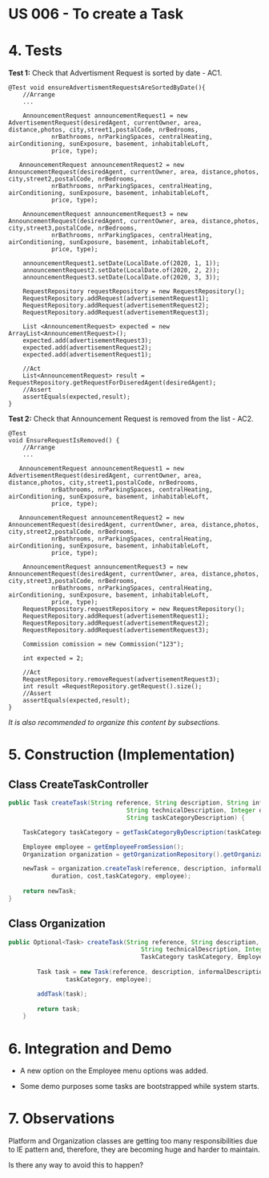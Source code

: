 # US 006 - To create a Task 

# 4. Tests 

**Test 1:** Check that Advertisment Request is sorted by date - AC1.

    @Test void ensureAdvertismentRequestsAreSortedByDate(){
        //Arrange
        ...

        AnnouncementRequest announcementRequest1 = new AdvertisementRequest(desiredAgent, currentOwner, area, distance,photos, city,street1,postalCode, nrBedrooms,
                nrBathrooms, nrParkingSpaces, centralHeating, airConditioning, sunExposure, basement, inhabitableLoft,
                price, type);

       AnnouncementRequest announcementRequest2 = new AnnouncementRequest(desiredAgent, currentOwner, area, distance,photos, city,street2,postalCode, nrBedrooms,
                nrBathrooms, nrParkingSpaces, centralHeating, airConditioning, sunExposure, basement, inhabitableLoft,
                price, type);

        AnnouncementRequest announcementRequest3 = new AnnouncementRequest(desiredAgent, currentOwner, area, distance,photos, city,street3,postalCode, nrBedrooms,
                nrBathrooms, nrParkingSpaces, centralHeating, airConditioning, sunExposure, basement, inhabitableLoft,
                price, type);

        announcementRequest1.setDate(LocalDate.of(2020, 1, 1));
        announcementRequest2.setDate(LocalDate.of(2020, 2, 2));
        announcementRequest3.setDate(LocalDate.of(2020, 3, 3));

        RequestRepository requestRepository = new RequestRepository();
        RequestRepository.addRequest(advertisementRequest1);
        RequestRepository.addRequest(advertisementRequest2);
        RequestRepository.addRequest(advertisementRequest3);

        List <AnnouncementRequest> expected = new ArrayList<AnnouncementRequest>();
        expected.add(advertisementRequest3);
        expected.add(advertisementRequest2);
        expected.add(advertisementRequest1);

        //Act
        List<AnnouncementRequest> result = RequestRepository.getRequestForDiseredAgent(desiredAgent);
        //Assert
        assertEquals(expected,result);
    }


**Test 2:** Check that Announcement Request is removed from the list - AC2.

    @Test
    void EnsureRequestIsRemoved() {
        //Arrange
        ...

       AnnouncementRequest announcementRequest1 = new AdvertisementRequest(desiredAgent, currentOwner, area, distance,photos, city,street1,postalCode, nrBedrooms,
                nrBathrooms, nrParkingSpaces, centralHeating, airConditioning, sunExposure, basement, inhabitableLoft,
                price, type);

       AnnouncementRequest announcementRequest2 = new AnnouncementRequest(desiredAgent, currentOwner, area, distance,photos, city,street2,postalCode, nrBedrooms,
                nrBathrooms, nrParkingSpaces, centralHeating, airConditioning, sunExposure, basement, inhabitableLoft,
                price, type);

        AnnouncementRequest announcementRequest3 = new AnnouncementRequest(desiredAgent, currentOwner, area, distance,photos, city,street3,postalCode, nrBedrooms,
                nrBathrooms, nrParkingSpaces, centralHeating, airConditioning, sunExposure, basement, inhabitableLoft,
                price, type);
        RequestRepository.requestRepository = new RequestRepository();
        RequestRepository.addRequest(advertisementRequest1);
        RequestRepository.addRequest(advertisementRequest2);
        RequestRepository.addRequest(advertisementRequest3);

        Commission comission = new Commission("123");

        int expected = 2;

        //Act
        RequestRepository.removeRequest(advertisementRequest3);
        int result =RequestRepository.getRequest().size();
        //Assert
        assertEquals(expected,result);
    }


*It is also recommended to organize this content by subsections.* 

# 5. Construction (Implementation)


## Class CreateTaskController 

```java
public Task createTask(String reference, String description, String informalDescription,
								 String technicalDescription, Integer duration, Double cost,
								 String taskCategoryDescription) {

	TaskCategory taskCategory = getTaskCategoryByDescription(taskCategoryDescription);

	Employee employee = getEmployeeFromSession();
	Organization organization = getOrganizationRepository().getOrganizationByEmployee(employee);

	newTask = organization.createTask(reference, description, informalDescription, technicalDescription, 
			duration, cost,taskCategory, employee);
    
	return newTask;
}
```


## Class Organization

```java
public Optional<Task> createTask(String reference, String description, String informalDescription,
                                     String technicalDescription, Integer duration, Double cost,
                                     TaskCategory taskCategory, Employee employee) {
    
        Task task = new Task(reference, description, informalDescription, technicalDescription, duration, cost,
                taskCategory, employee);

        addTask(task);
        
        return task;
    }
```

# 6. Integration and Demo 

* A new option on the Employee menu options was added.

* Some demo purposes some tasks are bootstrapped while system starts.


# 7. Observations

Platform and Organization classes are getting too many responsibilities due to IE pattern and, therefore, they are becoming huge and harder to maintain. 

Is there any way to avoid this to happen?





